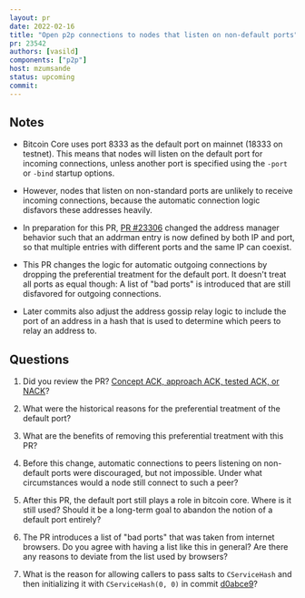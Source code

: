 ```yaml
---
layout: pr
date: 2022-02-16
title: "Open p2p connections to nodes that listen on non-default ports"
pr: 23542
authors: [vasild]
components: ["p2p"]
host: mzumsande
status: upcoming
commit:
---
```


## Notes
* Bitcoin Core uses port 8333 as the default port on mainnet (18333 on testnet).
This means that nodes will listen on the default port for incoming connections,
unless another port is specified using the `-port` or `-bind`
startup options.

* However, nodes that listen on non-standard ports are unlikely to receive incoming
connections, because the automatic connection logic disfavors these addresses heavily.

* In preparation for this PR, [PR #23306](https://github.com/bitcoin/bitcoin/pull/23306)
changed the address manager behavior such that an addrman entry is now defined
by both IP and port, so that multiple entries with different ports and the same
IP can coexist.

* This PR changes the logic for automatic outgoing connections by dropping the preferential
treatment for the default port. It doesn't treat all ports as equal though:
A list of "bad ports" is introduced that are still disfavored for outgoing connections.

* Later commits also adjust the address gossip relay logic to include the port
of an address in a hash that is used to determine which peers to relay an
address to.

## Questions
1. Did you review the PR? [Concept ACK, approach ACK, tested ACK, or NACK](https://github.com/bitcoin/bitcoin/blob/master/CONTRIBUTING.md#peer-review)?

1. What were the historical reasons for the preferential treatment of the default port?

1. What are the benefits of removing this preferential treatment with this PR?

1.  Before this change, automatic connections to peers listening on non-default ports
were discouraged, but not impossible. Under what circumstances would a node still
connect to such a peer?

1. After this PR, the default port still plays a role in bitcoin core. Where is it
still used? Should it be a long-term goal to abandon the notion of a default port
entirely?

1. The PR introduces a list of "bad ports" that was taken from internet browsers.
Do you agree with having a list like this in general?
Are there any reasons to deviate from the list used by browsers?

1.  What is the reason for allowing callers to pass salts to `CServiceHash` and
then initializing it with `CServiceHash(0, 0)` in commit
[d0abce9](https://github.com/bitcoin/bitcoin/pull/23542/commits/d0abce9a50dd4f507e3a30348eabffb7552471d5)?


<!-- TODO: After meeting, uncomment and add meeting log between the irc tags
## Meeting Log

{% irc %}
{% endirc %}
-->

